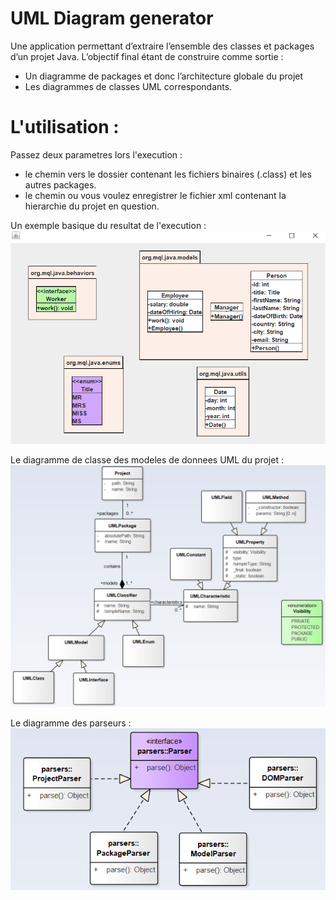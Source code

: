 # UML Diagram generator

Une application permettant d’extraire l’ensemble des classes et packages d’un projet Java. L’objectif final étant de construire comme sortie :

- Un diagramme de packages et donc l’architecture globale du projet
- Les diagrammes de classes UML correspondants.

# L'utilisation :
Passez deux parametres lors l'execution :
- le chemin vers le dossier contenant les fichiers binaires (.class) et les autres packages.
- le chemin ou vous voulez enregistrer le fichier xml contenant la hierarchie du projet en question.

Un exemple basique du resultat de l'execution :
![Screenshot](basic-swing-ui-example.png)

Le diagramme de classe des modeles de donnees UML du projet :
![Screenshot](uml-models-class-diagram.png)

Le diagramme des parseurs :
![Screenshot](parsers-class-diagram.png)